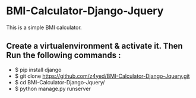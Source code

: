# BMI-Calculator-Django-Jquery
This is a simple BMI calculator. 

## Create a virtualenvironment & activate it. Then Run the following commands :

* $ pip install django
* $ git clone https://github.com/z4yed/BMI-Calculator-Django-Jquery.git
* $ cd BMI-Calculator-Django-Jquery/
* $ python manage.py runserver
